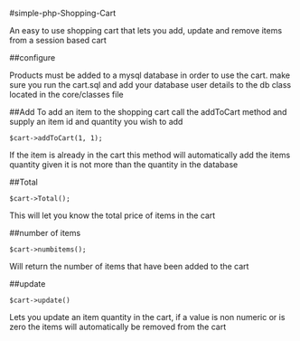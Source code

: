 #simple-php-Shopping-Cart

An easy to use shopping cart that lets you add, update and remove items from a session based cart 

##configure

Products must be added to a mysql database in order to use the cart.
make sure you run the cart.sql and add your database user details to the db class located in the core/classes file

##Add
To add an item to the shopping cart call the addToCart method and supply an item id and quantity you wish to add

```
$cart->addToCart(1, 1);
```

If the item is already in the cart this method will automatically add the items quantity given it is not more than the quantity in the database

##Total
```
$cart->Total();
```
This will let you know the total price of items in the cart 

##number of items
```
$cart->numbitems();
```
Will return the number of items that have been added to the cart 

##update 
```
$cart->update()
```
Lets you update an item quantity in the cart, if a value is non numeric or is zero the items will automatically be removed from the cart 

